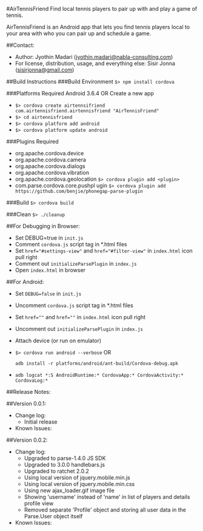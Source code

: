 #AirTennisFriend
Find local tennis players to pair up with and play a game of tennis.

AirTennisFriend is an Android app that lets you find tennis
players local to your area with who you can pair up and schedule
a game.

##Contact:
* Author: Jyothin Madari (jyothin.madari@nabla-consulting.com)
* For license, distribution, usage, and everything else: Sisir Jonna (sisirjonna@gmail.com)

##Build Instructions
###Build Environment
`$> npm install cordova`

###Platforms Required
Android 3.6.4 OR Create a new app

* `$> cordova create airtennsifriend com.airtennisfriend.airtennisfriend "AirTennisFriend"`
* `$> cd airtennisfriend`
* `$> cordova platform add android`
* `$> cordova platform update android`

###Plugins Required
* org.apache.cordova.device
* org.apache.cordova.camera
* org.apache.cordova.dialogs
* org.apache.cordova.vibration
* org.apache.cordova.geolocation
  `$> cordova plugin add <plugin>`
* com.parse.cordova.core.pushpl ugin
  `$> cordova plugin add https://github.com/benjie/phonegap-parse-plugin`

###Build
`$> cordova build`

###Clean
`$> ./cleanup`

##For Debugging in Browser:
* Set DEBUG=true in `init.js`
* Comment `cordova.js` script tag in \*.html files
* Set `href="#settings-view"` and `href="#filter-view"` in `index.html` icon pull right
* Comment out `initializeParsePlugin` in `index.js`
* Open `index.html` in browser

##For Android:
* Set `DEBUG=false` in `init.js`
* Uncomment `cordova.js` script tag in \*.html files
* Set `href=""` and `href=""` in `index.html` icon pull right
* Uncomment out `initializeParsePlugin` in `index.js`
* Attach device (or run on emulator)
* `$> cordova run android --verbose` OR

  `adb install -r platforms/android/ant-build/Cordova-debug.apk`
* `adb logcat *:S AndroidRuntime:* CordovaApp:* CordovaActivity:* CordovaLog:*`

##Release Notes:

##Version 0.0.1:
* Change log:
  * Initial release
* Known Issues:

##Version 0.0.2:
* Change log:
  * Upgraded to parse-1.4.0 JS SDK
  * Upgraded to 3.0.0 handlebars.js
  * Upgraded to ratchet 2.0.2
  * Using local version of jquery.mobile.min.js
  * Using local version of jquery.mobile.min.css
  * Using new ajax\_loader.gif image file
  * Showing 'username' instead of 'name' in list of players and details profile view
  * Removed separate 'Profile' object and storing all user data in the Parse.User object itself
* Known Issues:

